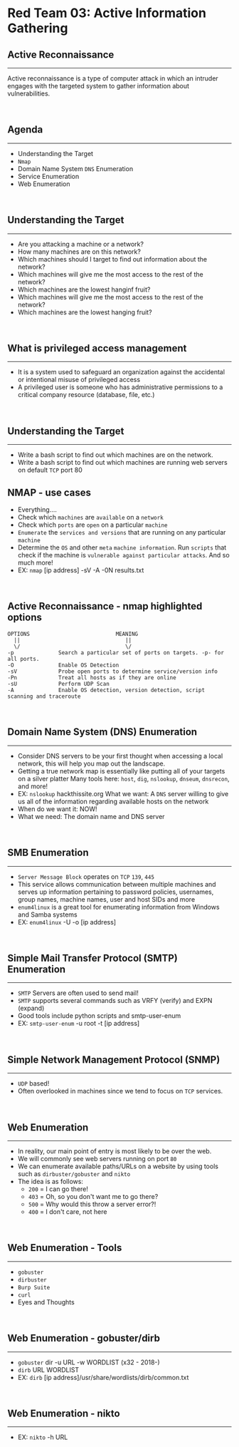 # Red Team 03: Active Information Gathering

## Active Reconnaissance
---
Active reconnaissance is a type of computer attack in which an intruder engages with the targeted system to gather information about vulnerabilities.

<br/>

## Agenda
---
- Understanding the Target
- `Nmap`
- Domain Name System `DNS` Enumeration
- Service Enumeration
- Web Enumeration

<br/>

## Understanding the Target
---
- Are you attacking a machine or a network?
- How many machines are on this network?
- Which machines should I target to find out information about the network?
- Which machines will give me the most access to the rest of the network?
- Which machines are the lowest hanginf fruit?
- Which machines will give me the most access to the rest of the network?
- Which machines are the lowest hanging fruit?

<br/>

## What is privileged access management
---
- It is a system used to safeguard an organization against the accidental or intentional misuse of privileged access
- A privileged user is someone who has administrative permissions to a critical company resource (database, file, etc.)

<br/>

## Understanding the Target
---
- Write a bash script to find out which machines are on the network.
- Write a bash script to find out which machines are running web servers on default `TCP` port 80

## NMAP - use cases
- Everything....
- Check which `machines` are `available` on a `network`
- Check which `ports` are `open` on a particular `machine`
- `Enumerate` the `services and versions` that are running on any particular `machine`
- Determine the `OS` and other `meta` `machine information`.
Run `scripts` that check if the machine is `vulnerable against particular attacks`.
And so much more!
- EX: `nmap` [ip address] -sV -A -0N results.txt

<br/>

## Active Reconnaissance - nmap highlighted options
    OPTIONS                           MEANING
      ||                                 ||
      \/                                 \/
    -p              Search a particular set of ports on targets. -p- for all ports.
    -O              Enable OS Detection
    -sV             Probe open ports to determine service/version info
    -Pn             Treat all hosts as if they are online
    -sU             Perform UDP Scan
    -A              Enable OS detection, version detection, script scanning and traceroute

<br/>

## Domain Name System (DNS) Enumeration
---
- Consider DNS servers to be your first thought when accessing a local network, this will help you map out the landscape.
- Getting a true network map is essentially like putting all of your targets on a silver platter
Many tools here: `host`, `dig`, `nslookup`, `dnseum`, `dnsrecon`, and more!
- EX: `nslookup` hackthissite.org
What we want: A `DNS` server willing to give us all of the information regarding available hosts on the network
- When do we want it: NOW!
- What we need: The domain name and DNS server

<br/>

## SMB Enumeration
---
- `Server Message Block` operates on `TCP` `139`, `445`
- This service allows communication between multiple machines and serves up information pertaining to password policies, usernames, group names, machine names, user and host SIDs and more
- `enum4linux` is a great tool for enumerating information from Windows and Samba systems
- EX: `enum4linux` -U -o [ip address]

<br/>

## Simple Mail Transfer Protocol (SMTP) Enumeration
---
- `SMTP` Servers are often used to send mail!
- `SMTP` supports several commands such as VRFY (verify) and EXPN (expand)
- Good tools include python scripts and smtp-user-enum
- EX: `smtp-user-enum` -u root -t [ip address]

<br/>

## Simple Network Management Protocol (SNMP)
---
- `UDP` based!
- Often overlooked in machines since we tend to focus on `TCP` services.

<br/>

## Web Enumeration
---
- In reality, our main point of entry is most likely to be over the web.
- We will commonly see web servers running on port `80`
- We can enumerate available paths/URLs on a website by using tools such as `dirbuster/gobuster` and `nikto`
- The idea is as follows:
    - `200` = I can go there!
    - `403` = Oh, so you don't want me to go there?
    - `500` = Why would this throw a server error?!
    - `400` = I don't care, not here

<br/>

## Web Enumeration - Tools
---
- `gobuster`
- `dirbuster`
- `Burp Suite`
- `curl`
- Eyes and Thoughts

<br/>

## Web Enumeration - gobuster/dirb
---
- `gobuster` dir -u URL -w WORDLIST (x32 - 2018-)
- `dirb` URL WORDLIST
- EX: `dirb` [ip address]/usr/share/wordlists/dirb/common.txt

<br/>

## Web Enumeration - nikto
---
- EX: `nikto` -h URL